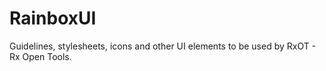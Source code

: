 # RainboxUI

Guidelines, stylesheets, icons and other UI elements to be used by RxOT - Rx Open Tools.
